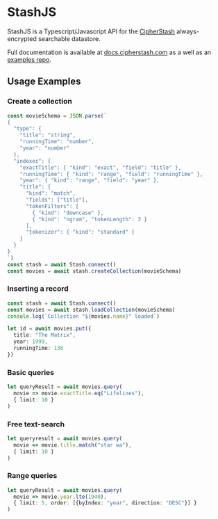 # StashJS

StashJS is a Typescript/Javascript API for the [CipherStash](https://cipherstash.com) always-encrypted searchable datastore.

Full documentation is available at [docs.cipherstash.com](https://docs.cipherstash.com) as a well as an [examples
repo](https://github.com/cipherstash/stashjs-examples).

## Usage Examples

### Create a collection

```ts
const movieSchema = JSON.parse(`
{
  "type": {
    "title": "string",
    "runningTime": "number",
    "year": "number"
  },  
  "indexes": {
    "exactTitle": { "kind": "exact", "field": "title" },
    "runningTime": { "kind": "range", "field": "runningTime" },
    "year": { "kind": "range", "field": "year" },
    "title": {
      "kind": "match",
      "fields": ["title"],
      "tokenFilters": [
        { "kind": "downcase" },
        { "kind": "ngram", "tokenLength": 3 } 
      ],  
      "tokenizer": { "kind": "standard" }
    }   
  }
}
`)
const stash = await Stash.connect()
const movies = await stash.createCollection(movieSchema)
```

### Inserting a record

```ts
const stash = await Stash.connect()
const movies = await stash.loadCollection(movieSchema)
console.log(`Collection "${movies.name}" loaded`)

let id = await movies.put({
  title: "The Matrix",
  year: 1999,
  runningTime: 136
})
```

### Basic queries

```ts
let queryResult = await movies.query(
  movie => movie.exactTitle.eq("Lifelines"),
  { limit: 10 }
)
```

### Free text-search

```ts
let queryresult = await movies.query(
  movie => movie.title.match("star wa"),
  { limit: 10 }
)

```

### Range queries

```ts
let queryResult = await movies.query(
  movie => movie.year.lte(1940),
  { limit: 5, order: [{byIndex: "year", direction: "DESC"}] }
)
```

